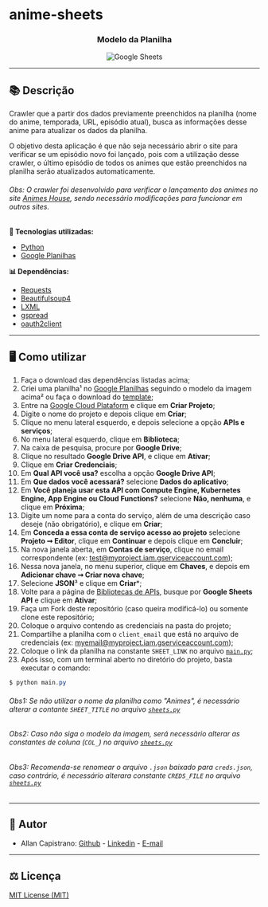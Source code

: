 # anime-sheets

<h3 align="center">Modelo da Planilha</h3>
<p align="center">
  <img src="https://i.imgur.com/b46LpT2.png" alt="Google Sheets">
</p>

------------

## 📚 Descrição ##
Crawler que a partir dos dados previamente preenchidos na planilha (nome do anime, temporada, URL, episódio atual), busca as informações desse anime para atualizar os dados da planilha.

O objetivo desta aplicação é que não seja necessário abrir o site para verificar se um episódio novo foi lançado, pois com a utilização desse crawler, o último episódio de todos os animes que estão preenchidos na planilha serão atualizados automaticamente.

###### Obs: O crawler foi desenvolvido para verificar o lançamento dos animes no site [Animes House](https://animeshouse.net/), sendo necessário modificações para funcionar em outros sites.

**🔗 Tecnologias utilizadas:**
- [Python](https://www.python.org/)
- [Google Planilhas](https://www.google.com/sheets/about/)

**📊 Dependências:**
- [Requests](https://pypi.org/project/requests/)
- [Beautifulsoup4](https://pypi.org/project/beautifulsoup4/)
- [LXML](https://pypi.org/project/lxml/)
- [gspread](https://pypi.org/project/gspread/)
- [oauth2client](https://pypi.org/project/oauth2client/)

------------

## 🖥️ Como utilizar ##

1. Faça o download das dependências listadas acima;
2. Criei uma planilha¹ no [Google Planilhas](https://www.google.com/sheets/about/) seguindo o modelo da imagem acima² ou faça o download do [template](https://github.com/AllanCapistrano/anime-sheets/releases/tag/1.0);
3. Entre na [Google Cloud Plataform](https://console.cloud.google.com) e clique em **Criar Projeto**;
4. Digite o nome do projeto e depois clique em **Criar**;
5. Clique no menu lateral esquerdo, e depois selecione a opção **APIs e serviços**;
6. No menu lateral esquerdo, clique em **Biblioteca**;
7. Na caixa de pesquisa, procure por **Google Drive**;
8. Clique no resultado **Google Drive API**, e clique em **Ativar**;
9. Clique em **Criar Credenciais**;
10. Em **Qual API você usa?** escolha a opção **Google Drive API**;
11. Em **Que dados você acessará?** selecione **Dados do aplicativo**;
12. Em **Você planeja usar esta API com Compute Engine, Kubernetes Engine, App Engine ou Cloud Functions?** selecione **Não, nenhuma**, e clique em **Próxima**;
13. Digite um nome para a conta do serviço, além de uma descrição caso deseje (não obrigatório), e clique em **Criar**;
14. Em **Conceda a essa conta de serviço acesso ao projeto** selecione **Projeto ➞ Editor**, clique em **Continuar** e depois clique em **Concluir**;
15. Na nova janela aberta, em **Contas de serviço**, clique no email correspondente (ex: test@myproject.iam.gserviceaccount.com);
16. Nessa nova janela, no menu superior, clique em **Chaves**, e depois em **Adicionar chave ➞ Criar nova chave**;
17. Selecione **JSON**³ e clique em **Criar***;
18. Volte para a página de [Bibliotecas de APIs](https://console.cloud.google.com/apis/library), busque por **Google Sheets API** e clique em **Ativar**;
19. Faça um Fork deste repositório (caso queira modificá-lo) ou somente clone este repositório;
29. Coloque o arquivo contendo as credenciais na pasta do projeto;
21. Compartilhe a planilha com o ```client_email``` que está no arquivo de credenciais (ex: myemail@myproject.iam.gserviceaccount.com);
22. Coloque o link da planilha na constante ```SHEET_LINK``` no arquivo [```main.py```](https://github.com/AllanCapistrano/anime-sheets/blob/main/sheets.py);
23. Após isso, com um terminal aberto no diretório do projeto, basta executar o comando:
```powershell
$ python main.py
```

###### Obs1: Se não utilizar o nome da planilha como "Animes", é necessário alterar a contante ```SHEET_TITLE``` no arquivo [```sheets.py```](https://github.com/AllanCapistrano/anime-sheets/blob/main/sheets.py) ######
###### Obs2: Caso não siga o modelo da imagem, será necessário alterar as constantes de coluna (```COL_```) no arquivo [```sheets.py```](https://github.com/AllanCapistrano/anime-sheets/blob/main/sheets.py) ######
###### Obs3: Recomenda-se renomear o arquivo ```.json``` baixado para ```creds.json```, caso contrário, é necessário alterara constante ```CREDS_FILE``` no arquivo [```sheets.py```](https://github.com/AllanCapistrano/anime-sheets/blob/main/sheets.py)  ######

------------

## 📌 Autor ##
- Allan Capistrano: [Github](https://github.com/AllanCapistrano) - [Linkedin](https://www.linkedin.com/in/allancapistrano/) - [E-mail](https://mail.google.com/mail/u/0/?view=cm&fs=1&tf=1&source=mailto&to=asantos@ecomp.uefs.br)

------------

## ⚖️ Licença ##
[MIT License (MIT)](https://github.com/AllanCapistrano/anime-sheets-/blob/main/LICENSE)

